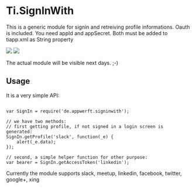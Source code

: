 Ti.SignInWith
=============

This is a generic module for signin and retreiving profile informations.
Oauth is included. You need appId and appSecret. Both must be added to tiapp.xml as String property

![](https://content.linkedin.com/content/dam/developer/global/en_US/site/img/signin-button.png) 
![](https://api.slack.com/img/sign_in_with_slack.png)


The actual module will be visible next days. ;-)

Usage
-----

It is a very simple API:

~~~

var SignIn = require('de.appwerft.signinwith');

// we have two methods:
// first getting profile, if not signed in a login screen is generated:
SignIn.getProfile('slack', function(_e) {
    alert(_e.data);
});

// second, a simple helper function for other purpose:
var bearer = SignIn.getAccessToken('linkedin');
~~~

Currently the module supports slack, meetup, linkedin, facebook, twitter, google+, xing
